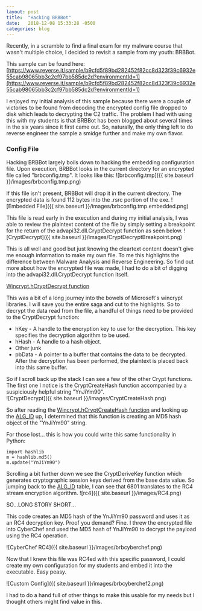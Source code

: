 ```yaml
---
layout: post
title:  "Hacking BRBBot"
date:   2018-12-08 15:33:28 -0500
categories: blog
---
```


Recently, in a scramble to find a final exam for my malware course that wasn't multiple choice, I decided to revisit a sample from my youth: BRBBot.

This sample can be found here:
[https://www.reverse.it/sample/b9cfd5f89bd282452f82cc8d323f39c6932e55cab98065bb3c2cf97bb585dc2d?environmentId=1](https://www.reverse.it/sample/b9cfd5f89bd282452f82cc8d323f39c6932e55cab98065bb3c2cf97bb585dc2d?environmentId=1)

I enjoyed my initial analysis of this sample because there were a couple of victories to be found from decoding the encrypted config file dropped to disk which leads to decrypting the C2 traffic. The problem I had with using this with my students is that BRBBot has been blogged about several times in the six years since it first came out. So, naturally, the only thing left to do reverse engineer the sample a smidge further and make my own flavor.

### Config File

Hacking BRBBot largely boils down to hacking the embedding configuration file.
Upon execution, BRBBot looks in the current directory for an encrypted file called "brbconfig.tmp".  It looks like this:
![brbconfig.tmp]({{ site.baseurl }}/images/brbconfig.tmp.png)

If this file isn't present, BRBBot will drop it in the current directory. The encrypted data is found 112 bytes into the .rsrc portion of the exe.
![Embedded File]({{ site.baseurl }}/images/brbconfig.tmp.embedded.png)

This file is read early in the execution and during my initial analysis, I was able to review the plaintext content of the file by simply setting a breakpoint for the return of the advapi32.dll.CryptDecrypt function as seen below.
![CryptDecrypt]({{ site.baseurl }}/images/CryptDecryptBreakpoint.png)

This is all well and good but just knowing the cleartext content doesn't give me enough information to make my own file. To me this highlights the difference between Malware Analysis and Reverse Engineering. So find out more about how the encrypted file was made, I had to do a bit of digging into the advapi32.dll.CryptDecrypt function itself.

[Wincrypt.hCryptDecrypt function](https://docs.microsoft.com/en-us/windows/desktop/api/wincrypt/nf-wincrypt-cryptdecrypt)

This was a bit of a long journey into the bowels of Microsoft's wincrypt libraries. I will save you the entire saga and cut to the highlights.
So to decrypt the data read from the file, a handful of things need to be provided to the CryptDecrypt function:
*  hKey - A handle to the encryption key to use for the decryption. This key specifies the decryption algorithm to be used.
*  hHash - A handle to a hash object.
*  Other junk
*  pbData - A pointer to a buffer that contains the data to be decrypted. After the decryption has been performed, the plaintext is placed back into this same buffer.

So if I scroll back up the stack I can see a few of the other Crypt functions. The first one I notice is the CryptCreateHash function accompanied by a suspiciously helpful string "YnJiYm90".  
![CryptDecrypt]({{ site.baseurl }}/images/CryptCreateHash.png)

So after reading the [Wincrypt.hCryptCreateHash function](https://docs.microsoft.com/en-us/windows/desktop/api/wincrypt/nf-wincrypt-cryptdecrypt) and looking up the [ALG_ID](https://docs.microsoft.com/en-us/windows/desktop/SecCrypto/alg-id) up, I determined that this function is creating an MD5 hash object of the "YnJiYm90" string.

For those lost... this is how you could write this same functionality in Python:
```
import hashlib
m = hashlib.md5()
m.update("YnJiYm90")
```
Scrolling a bit further down we see the CryptDeriveKey function which generates cryptographic session keys derived from the base data value. So jumping back to the [ALG_ID](https://docs.microsoft.com/en-us/windows/desktop/SecCrypto/alg-id) table, I can see that 6801 translates to the RC4 stream encryption algorithm.
![rc4]({{ site.baseurl }}/images/RC4.png)

SO...LONG STORY SHORT...

This code creates an MD5 hash of the YnJiYm90 password and uses it as an RC4 decryption key. Proof you demand? Fine. I threw the encrypted file into CyberChef and used the MD5 hash of YnJiYm90 to decrypt the payload using the RC4 operation.

![CyberChef RC4]({{ site.baseurl }}/images/brbcyberchef.png)

Now that I knew this file was RC4ed with this specific password, I could create my own configuration for my students and embed it into the executable. Easy peasy.

![Custom Config]({{ site.baseurl }}/images/brbcyberchef2.png)

I had to do a hand full of other things to make this usable for my needs but I thought others might find value in this.
